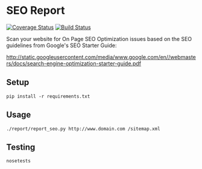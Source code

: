 SEO Report
==========

[![Coverage Status](https://coveralls.io/repos/github/drawbuildplay/seo_report/badge.svg?branch=master)](https://coveralls.io/github/drawbuildplay/seo_report?branch=master)
[![Build Status](https://travis-ci.org/drawbuildplay/seo_report.svg?branch=master)](https://travis-ci.org/drawbuildplay/seo_report)

Scan your website for On Page SEO Optimization issues based on 
the SEO guidelines from Google's SEO Starter Guide:
        
http://static.googleusercontent.com/media/www.google.com/en//webmasters/docs/search-engine-optimization-starter-guide.pdf


Setup
-----

```
pip install -r requirements.txt
```

Usage
-----

```
./report/report_seo.py http://www.domain.com /sitemap.xml
```

Testing
-------
```
nosetests
```
